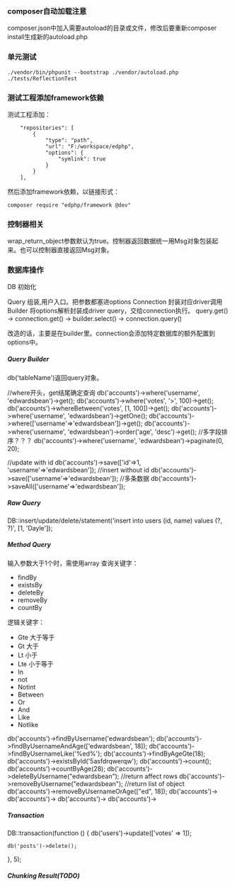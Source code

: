 ### composer自动加载注意
composer.json中加入需要autoload的目录或文件，修改后要重新composer install生成新的autoload.php

### 单元测试
```
./vendor/bin/phpunit --bootstrap ./vendor/autoload.php ./tests/ReflectionTest
```

### 测试工程添加framework依赖
测试工程添加：
```
    "repositories": [
        {
            "type": "path",
            "url": "F:/workspace/edphp",
            "options": {
                "symlink": true
            }
        }
    ],
```
然后添加framework依赖，以链接形式：
```
composer require "edphp/framework @dev"
```

### 控制器相关
wrap_return_object参数默认为true。控制器返回数据统一用Msg对象包装起来。也可以控制器直接返回Msg对象。

### 数据库操作
DB 初始化

Query 组装,用户入口。把参数都塞进options 
Connection 封装对应driver调用
Builder 将options解析封装成driver query，交给connection执行。
query.get() -> connection.get() -> builder.select()
                                -> connection.query()

改造的话，主要是在builder里。connection会添加特定数据库的额外配置到options中。                                
##### Query Builder
db('tableName')返回query对象。

//where开头，get结尾确定查询
db('accounts')->where('username', 'edwardsbean')->get();
db('accounts')->where('votes', '>', 100)->get();
db('accounts')->whereBetween('votes', [1, 100])->get();
db('accounts')->where('username', 'edwardsbean')->getOne();
db('accounts')->where(['username'=>'edwardsbean'])->get();
db('accounts')->where('username', 'edwardsbean')->order('age', 'desc')->get(); //多字段排序？？？
db('accounts')->where('username', 'edwardsbean')->paginate(0, 20);

//update with id
db('accounts')->save(['id'=>1, 'username'=>'edwardsbean']);
//insert without id
db('accounts')->save(['username'=>'edwardsbean']);
//多条数据
db('accounts')->saveAll(['username'=>'edwardsbean']);

##### Raw Query
DB::insert/update/delete/statement('insert into users (id, name) values (?, ?)', [1, 'Dayle']);

##### Method Query
输入参数大于1个时，需使用array
查询关键字：
- findBy
- existsBy
- deleteBy
- removeBy
- countBy

逻辑关键字：
- Gte   大于等于
- Gt    大于
- Lt    小于
- Lte   小于等于
- In
- not
- Notint
- Between
- Or    
- And
- Like
- Notlike

db('accounts')->findByUsername('edwardsbean');
db('accounts')->findByUsernameAndAge(['edwardsbean', 18]);
db('accounts')->findByUsernameLike('%ed%');
db('accounts')->findByAgeGte(18);
db('accounts')->existsById('5asfdrqwerqw');
db('accounts')->count();
db('accounts')->countByAge(28);
db('accounts')->deleteByUsername("edwardsbean"); //return affect rows
db('accounts')->removeByUsername("edwardsbean"); //return list of object
db('accounts')->removeByUsernameOrAge(["ed", 18]);
db('accounts')->
db('accounts')->
db('accounts')->
db('accounts')->

##### Transaction 
DB::transaction(function () {
    db('users')->update(['votes' => 1]);

    db('posts')->delete();
}, 5);

##### Chunking Result(TODO)